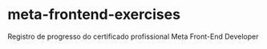 # meta-frontend-exercises
Registro de progresso do certificado profissional Meta Front-End Developer 

